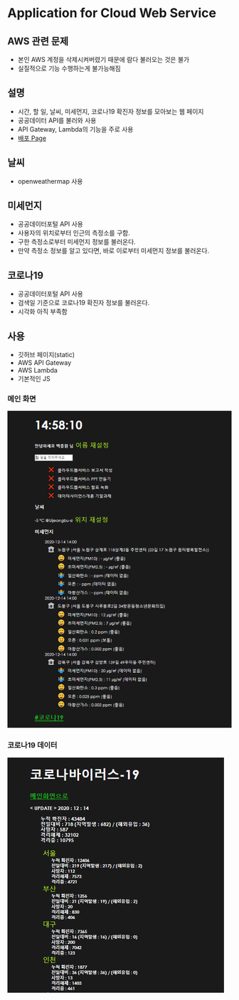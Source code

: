 # Application for Cloud Web Service
## AWS 관련 문제
 - 본인 AWS 계정을 삭제시켜버렸기 때문에 람다 불러오는 것은 불가
 - 실질적으로 기능 수행하는게 불가능해짐

## 설명
 - 시간, 할 일, 날씨, 미세먼지, 코로나19 확진자 정보를 모아보는 웹 페이지
 - 공공데이터 API를 불러와 사용
 - API Gateway, Lambda의 기능을 주로 사용
 - [배포 Page](https://onaeonae1.github.io/cloudwebservice)
## 날씨
- openweathermap 사용
## 미세먼지
- 공공데이터포털 API 사용
- 사용자의 위치로부터 인근의 측정소를 구함.
- 구한 측정소로부터 미세먼지 정보를 불러온다.
- 만약 측정소 정보를 알고 있다면, 바로 이로부터 미세먼지 정보를 불러온다.
## 코로나19
- 공공데이터포털 API 사용
- 검색일 기준으로 코로나19 확진자 정보를 불러온다.
- 시각화 아직 부족함
## 사용
- 깃허브 페이지(static)
- AWS API Gateway
- AWS Lambda
- 기본적인 JS

### 메인 화면
![img1](/example/main.PNG)

### 코로나19 데이터
![img2](/example/covid.PNG)
